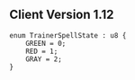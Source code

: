 ## Client Version 1.12

```rust,ignore
enum TrainerSpellState : u8 {
    GREEN = 0;    
    RED = 1;    
    GRAY = 2;    
}

```
